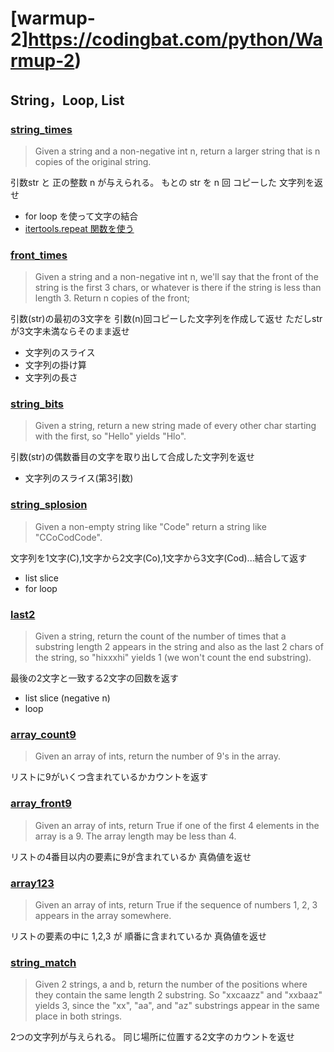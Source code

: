 # [warmup-2]https://codingbat.com/python/Warmup-2)

## String，Loop, List

### [string_times](https://codingbat.com/prob/p193507)

> Given a string and a non-negative int n, return a larger string that is n copies of the original string.

引数str と 正の整数 n が与えられる。 もとの str を n 回 コピーした 文字列を返せ 

- for loop を使って文字の結合
- [itertools.repeat 関数を使う](https://www.google.com/search?q=iterator+repeat+python&oq=iterator+repeat+&aqs=chrome.1.69i57j0l7.7317j0j7&sourceid=chrome&ie=UTF-8)

### [front_times](https://codingbat.com/prob/p165097)

> Given a string and a non-negative int n, we'll say that the front of the string is the first 3 chars, or whatever is there if the string is less than length 3. Return n copies of the front;

引数(str)の最初の3文字を 引数(n)回コピーした文字列を作成して返せ ただしstrが3文字未満ならそのまま返せ

- 文字列のスライス
- 文字列の掛け算
- 文字列の長さ

### [string_bits](https://codingbat.com/prob/p165097)

> Given a string, return a new string made of every other char starting with the first, so "Hello" yields "Hlo".

引数(str)の偶数番目の文字を取り出して合成した文字列を返せ

- 文字列のスライス(第3引数)

### [string_splosion](https://codingbat.com/prob/p118366)

> Given a non-empty string like "Code" return a string like "CCoCodCode".

文字列を1文字(C),1文字から2文字(Co),1文字から3文字(Cod)...結合して返す

- list slice
- for loop

### [last2](https://codingbat.com/prob/p145834)

> Given a string, return the count of the number of times that a substring length 2 appears in the string and also as the last 2 chars of the string, so "hixxxhi" yields 1 (we won't count the end substring).

最後の2文字と一致する2文字の回数を返す

- list slice (negative n)
- loop

### [array_count9](https://codingbat.com/prob/p166170)

> Given an array of ints, return the number of 9's in the array.

リストに9がいくつ含まれているかカウントを返す

### [array_front9](https://codingbat.com/prob/p110166)

> Given an array of ints, return True if one of the first 4 elements in the array is a 9. The array length may be less than 4.

リストの4番目以内の要素に9が含まれているか 真偽値を返せ


### [array123](https://codingbat.com/prob/p193604)

> Given an array of ints, return True if the sequence of numbers 1, 2, 3 appears in the array somewhere.

リストの要素の中に 1,2,3 が 順番に含まれているか 真偽値を返せ

### [string_match]()

> Given 2 strings, a and b, return the number of the positions where they contain the same length 2 substring. So "xxcaazz" and "xxbaaz" yields 3, since the "xx", "aa", and "az" substrings appear in the same place in both strings.

2つの文字列が与えられる。 同じ場所に位置する2文字のカウントを返せ


